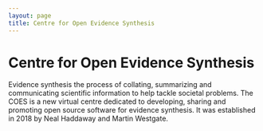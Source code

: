 ```yaml
---
layout: page
title: Centre for Open Evidence Synthesis
---
```

# Centre for Open Evidence Synthesis

Evidence synthesis the process of collating, summarizing and communicating scientific information to help tackle societal problems. The COES is a new virtual centre dedicated to developing, sharing and promoting open source software for evidence synthesis. It was established in 2018 by Neal Haddaway and Martin Westgate.

